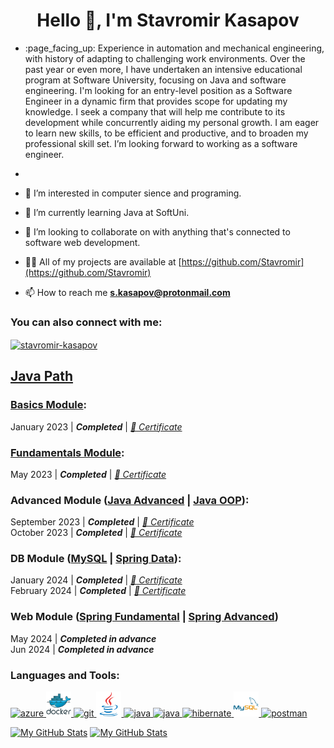<h1 align="center">Hello 👋, I'm Stavromir Kasapov</h1>

- <p>:page_facing_up:  Experience in automation and mechanical engineering, with history of adapting to challenging work environments. Over the past year or even more, I have undertaken an intensive educational program at Software University, focusing on Java and software engineering. I'm looking for an entry-level position as a Software Engineer in a dynamic firm that provides scope for updating my knowledge. I seek a company that will help me contribute to its development while concurrently aiding my personal growth. I am eager to learn new skills, to be efficient and productive, and to broaden my professional skill set. I’m looking forward to working as a software engineer.</p>
- 
- 👀 I’m interested in computer sience and programing.

- 🌱 I’m currently learning Java at SoftUni.

- 💞️ I’m looking to collaborate on with anything that's connected to software web development.

- 👨‍💻 All of my projects are available at [https://github.com/Stavromir](https://github.com/Stavromir)

- 📫 How to reach me **s.kasapov@protonmail.com**

<h3 align="left">You can also connect with me:</h3>
<p align="left">
<a href="https://linkedin.com/in/stavromir-kasapov/" target="blank"><img align="center" src="https://raw.githubusercontent.com/rahuldkjain/github-profile-readme-generator/master/src/images/icons/Social/linked-in-alt.svg" alt="stavromir-kasapov" height="30" width="40" /></a>
</p>

## [Java Path](https://softuni.bg/curriculum)
### [Basics Module](https://softuni.bg/trainings/3625/programming-basics-with-java-february-2022):
January 2023 | ***Completed*** | *[:page_facing_up: Certificate](https://softuni.bg/certificates/details/158597/01ef928e)*

### [Fundamentals Module](https://softuni.bg/trainings/3837/programming-fundamentals-with-java-september-2022):
May 2023 | ***Completed*** | *[:page_facing_up: Certificate](https://softuni.bg/certificates/details/179739/6e627a1f)*

### Advanced Module ([Java Advanced](https://softuni.bg/trainings/3959/java-advanced-january-2023) | [Java OOP](https://softuni.bg/trainings/3960/java-oop-february-2023)):
September 2023 | ***Completed*** | *[:page_facing_up: Certificate](https://softuni.bg/certificates/details/188650/1104aa78)*</br>
October 2023  | ***Completed*** | *[:page_facing_up: Certificate](https://softuni.bg/certificates/details/195782/8b6fe9d1)*

### DB Module ([MySQL](https://softuni.bg/trainings/4116/mysql-may-2023) | [Spring Data](https://softuni.bg/trainings/4115/spring-data-june-2023)):
January 2024  | ***Completed*** | *[:page_facing_up: Certificate](https://softuni.bg/certificates/details/202749/26c91c7e)*</br>
February 2024 | ***Completed*** | *[:page_facing_up: Certificate](https://softuni.bg/certificates/details/209321/e9c49c87)*</br>

### Web Module ([Spring Fundamental](https://softuni.bg/trainings/4235/spring-fundamentals-september-2023) | [Spring Advanced](https://softuni.bg/trainings/4236/spring-advanced-october-2023))
May 2024 | ***Completed in advance*** </br>
Jun 2024 | ***Completed in advance***</br>


<h3 align="left">Languages and Tools:</h3>
<p align="left"> <a href="https://azure.microsoft.com/en-in/" target="_blank" rel="noreferrer"> <img src="https://www.vectorlogo.zone/logos/microsoft_azure/microsoft_azure-icon.svg" alt="azure" width="40" height="40"/> </a> <a href="https://www.docker.com/" target="_blank" rel="noreferrer"> <img src="https://raw.githubusercontent.com/devicons/devicon/master/icons/docker/docker-original-wordmark.svg" alt="docker" width="40" height="40"/> </a> <a href="https://git-scm.com/" target="_blank" rel="noreferrer"> <img src="https://www.vectorlogo.zone/logos/git-scm/git-scm-icon.svg" alt="git" width="40" height="40"/> </a> <a href="https://www.java.com" target="_blank" rel="noreferrer"> <img src="https://raw.githubusercontent.com/devicons/devicon/master/icons/java/java-original.svg" alt="java" width="40" height="40"/> </a> <a href="https://spring.io/" target="_blank" rel="noreferrer"> <img src="https://pluralsight2.imgix.net/paths/images/corespring-f9a00f4516.png" alt="java" width="40" height="40"/> </a> <a href="https://angular.io/" target="_blank" rel="noreferrer"> <img src="https://w7.pngwing.com/pngs/271/444/png-transparent-angular-icon-hd-logo.png" alt="java" width="40" height="40"/> </a> <a href="https://hibernate.org/" target="_blank" rel="noreferrer"> <img src="https://www.vectorlogo.zone/logos/hibernate/hibernate-icon.svg" alt="hibernate" width="40" height="40"/> </a> <a href="https://www.mysql.com/" target="_blank" rel="noreferrer"> <img src="https://raw.githubusercontent.com/devicons/devicon/master/icons/mysql/mysql-original-wordmark.svg" alt="mysql" width="40" height="40"/> </a> <a href="https://postman.com" target="_blank" rel="noreferrer"> <img src="https://www.vectorlogo.zone/logos/getpostman/getpostman-icon.svg" alt="postman" width="40" height="40"/> </a> </p>

<p>
  <!-- <summary>:zap: GitHub Stats</summary> -->
  <a href="https://github.com/Stavromir" rel="Stavromir's profile"><img height="165em" alt="My GitHub Stats" src="https://github-readme-stats.vercel.app/api?username=stavromir&show_icons=true&theme=highcontrast&title_color=ff0000&icon_color=ff0000" /></a>
  <a href="https://github.com/Stavromir" rel="Stavromir's profile"><img height="165em" alt="My GitHub Stats" src="https://github-readme-stats.vercel.app/api/top-langs/?username=stavromir&layout=compact&theme=highcontrast&title_color=ff0000" /></a>
</p>
